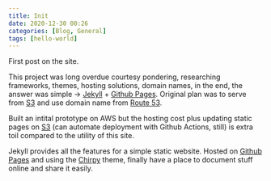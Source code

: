 ```yaml
---
title: Init
date: 2020-12-30 00:26
categories: [Blog, General]
tags: [hello-world]
---
```


First post on the site. 

This project was long overdue courtesy pondering, researching frameworks, themes, hosting solutions, domain names, in the end, the answer was simple -> [Jekyll](https://jekyllrb.com/) + [Github Pages](https://pages.github.com/). Original plan was to serve from [S3](https://aws.amazon.com/s3/) and use domain name from [Route 53](https://aws.amazon.com/route53/). 

Built an intital prototype on AWS but the hosting cost plus updating static pages on [S3](https://aws.amazon.com/s3/) (can automate deployment with Github Actions, still) is extra toil compared to the utility of this site.  

Jekyll provides all the features for a simple static website. Hosted on [Github Pages](https://pages.github.com/) and using the [Chirpy](https://github.com/cotes2020/jekyll-theme-chirpy) theme, finally have a place to document stuff online and share it easily.